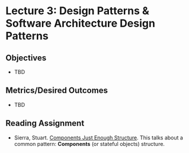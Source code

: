 # Lecture 3: Design Patterns & Software Architecture Design Patterns

## Objectives

* TBD

## Metrics/Desired Outcomes

* TBD

## Reading Assignment

* Sierra, Stuart. [Components Just Enough Structure](https://www.youtube.com/watch?v=13cmHf_kt-Q).  This talks about a common pattern: **Components** (or stateful objects) structure.
